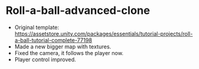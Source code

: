 # Roll-a-ball-advanced-clone

* Original template: https://assetstore.unity.com/packages/essentials/tutorial-projects/roll-a-ball-tutorial-complete-77198
* Made a new bigger map with textures.
* Fixed the camera, it follows the player now.
* Player control improved.
